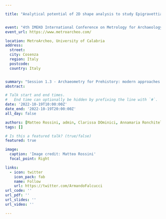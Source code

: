 ```yaml
---

title: "Analytical potential of 2D shape analysis to study Epigravettian lithic assemblages"


event: "4th IMEKO International Conference on Metrology for Archaeology and Cultural Heritage"
event_url: https://www.metroarcheo.com/

location: MetroArcheo, University of Calabria
address:
  street:
  city: Cosenza
  region: Italy
  postcode:
  country: Italy


summary: "Session 1.3 - Archaeometry for Prehistory: modern approaches and new techniques for the evaluation, characterisation and conservation of archaeological remains"
abstract:

# Talk start and end times.
#   End time can optionally be hidden by prefixing the line with `#`.
date: '2022-10-19T10:00:00Z'
date_end: '2022-10-19T20:00:00Z'
all_day: false

authors: [Matteo Rossini, admin, Clarissa DOminici, Annamaria Ronchitelli, Antonin Tomasso, Francesco Boschin]
tags: []

# Is this a featured talk? (true/false)
featured: true

image:
  caption: 'Image credit: Matteo Rossini'
  focal_point: Right

links:
  - icon: twitter
    icon_pack: fab
    name: Follow
    url: https://twitter.com/ArmandoFalcucci
url_code: ''
url_pdf: ''
url_slides: ''
url_video: ''

---
```


